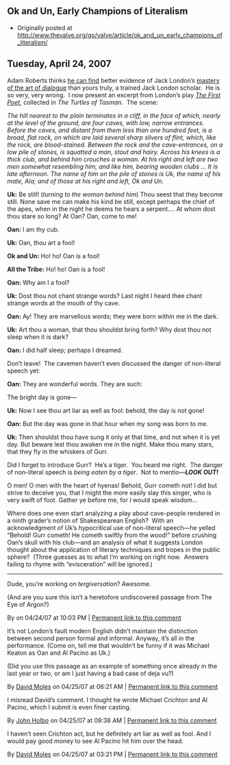 ## Ok and Un, Early Champions of Literalism

 * Originally posted at http://www.thevalve.org/go/valve/article/ok_and_un_early_champions_of_literalism/

##  Tuesday, April 24, 2007 

Adam Roberts thinks [he can find](http://acephalous.typepad.com/acephalous/2007/04/why_all_the_des.html#comment-67424892) better evidence of Jack London’s [mastery of the art of dialogue](http://acephalous.typepad.com/acephalous/2007/04/why_all_the_des.html) than yours truly, a trained Jack London scholar.  He is so very, very wrong.  I now present an excerpt from London’s play [_The First Poet_](http://www.jacklondons.net/writings/TurtlesTasman/first_poet.html), collected in _The Turtles of Tasman_.  The scene:

_The hill nearest to the plain terminates in a cliff, in the face of which, nearly at the level of the ground, are four caves, with low, narrow entrances. Before the caves, and distant from them less than one hundred feet, is a broad, flat rock, on which are laid several sharp slivers of flint, which, like the rock, are blood-stained. Between the rock and the cave-entrances, on a low pile of stones, is squatted a man, stout and hairy. Across his knees is a thick club, and behind him crouches a woman. At his right and left are two men somewhat resembling him, and like him, bearing wooden clubs ... It is late afternoon. The name of him on the pile of stones is Uk, the name of his mate, Ala; and of those at his right and left, Ok and Un._

**Uk:** Be still! (_turning to the woman behind him_)  Thou seest that they become still. None save me can make his kind be still, except perhaps the chief of the apes, when in the night he deems he hears a serpent.... At whom dost thou stare so long? At Oan? Oan, come to me!

**Oan:** I am thy cub.

**Uk:** Oan, thou art a fool!

**Ok and Un:** Ho! ho! Oan is a fool!

**All the Tribe:** Ho! ho! Oan is a fool!

**Oan:** Why am I a fool?

**Uk:** Dost thou not chant strange words? Last night I heard thee chant strange words at the mouth of thy cave.

**Oan:** Ay! They are marvellous words; they were born within me in the dark.

**Uk:** Art thou a woman, that thou shouldst bring forth? Why dost thou not sleep when it is dark?

**Oan:** I did half sleep; perhaps I dreamed.

Don’t leave!  The cavemen haven’t even discussed the danger of non-literal speech yet:

**Oan:** They are wonderful words. They are such:

The bright day is gone—

**Uk:** Now I see thou art liar as well as fool: behold, the day is not gone!

**Oan:** But the day was gone in that hour when my song was born to me.

**Uk:** Then shouldst thou have sung it only at that time, and not when it is yet day. But beware lest thou awaken me in the night. Make thou many stars, that they fly in the whiskers of Gurr.

Did I forget to introduce Gurr?  He’s a tiger.  You heard me right.  The danger of non-literal speech is _being eaten by a tiger_.  Not to mentio—**_LOOK OUT!_**

O men! O men with the heart of hyenas! Behold, Gurr cometh not! I did but strive to deceive you, that I might the more easily slay this singer, who is very swift of foot. Gather ye before me, for I would speak wisdom...

Where does one even start analyzing a play about cave-people rendered in a ninth grader’s notion of Shakespearean English?  With an acknowledgment of Uk’s hypocritical use of non-literal speech—he yelled “Behold! Gurr cometh! He cometh swiftly from the wood!” before crushing Oan’s skull with his club—and an analysis of what it suggests London thought about the application of literary techniques and tropes in the public sphere?  (Three guesses as to what I’m working on right now.  Answers failing to rhyme with “evisceration” will be ignored.)

---

Dude, you’re working on _tergiversation_? Awesome.

(And are you sure this isn’t a heretofore undiscovered passage from The Eye of Argon?)

By  on 04/24/07 at 10:03 PM | [Permanent link to this comment](http://www.thevalve.org/go/valve/article/ok_and_un_early_champions_of_literalism/#15569)
[]()

It’s not London’s fault modern English didn’t maintain the distinction between second person formal and informal. Anyway, it’s all in the performance. (Come on, tell me that wouldn’t be funny if it was Michael Keaton as Oan and Al Pacino as Uk.)

(Did you use this passage as an example of something once already in the last year or two, or am I just having a bad case of deja vu?)

By [David Moles](http://www.chrononaut.org/~dm/) on 04/25/07 at 06:21 AM | [Permanent link to this comment](http://www.thevalve.org/go/valve/article/ok_and_un_early_champions_of_literalism/#15573)
[]()

I misread David’s comment. I thought he wrote Michael Crichton and Al Pacino, which I submit is even finer casting.

By [John Holbo](http://examinedlife.typepad.com/johnbelle/) on 04/25/07 at 09:38 AM | [Permanent link to this comment](http://www.thevalve.org/go/valve/article/ok_and_un_early_champions_of_literalism/#15577)
[]()

I haven’t seen Crichton act, but he definitely art liar as well as fool. And I would pay good money to see Al Pacino hit him over the head.

By [David Moles](http://www.chrononaut.org/~dm/) on 04/25/07 at 03:21 PM | [Permanent link to this comment](http://www.thevalve.org/go/valve/article/ok_and_un_early_champions_of_literalism/#15587)

